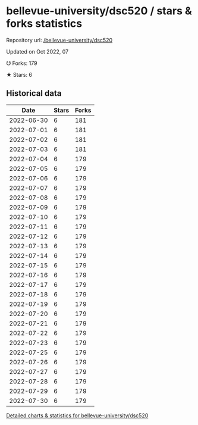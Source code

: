 # bellevue-university/dsc520 / stars & forks statistics

Repository url: [/bellevue-university/dsc520](https://github.com/bellevue-university/dsc520)

Updated on Oct 2022, 07

☋ Forks: 179

★ Stars: 6

## Historical data
| Date | Stars | Forks |
|------|-------|-------|
| 2022-06-30 | 6 | 181 | 
| 2022-07-01 | 6 | 181 | 
| 2022-07-02 | 6 | 181 | 
| 2022-07-03 | 6 | 181 | 
| 2022-07-04 | 6 | 179 | 
| 2022-07-05 | 6 | 179 | 
| 2022-07-06 | 6 | 179 | 
| 2022-07-07 | 6 | 179 | 
| 2022-07-08 | 6 | 179 | 
| 2022-07-09 | 6 | 179 | 
| 2022-07-10 | 6 | 179 | 
| 2022-07-11 | 6 | 179 | 
| 2022-07-12 | 6 | 179 | 
| 2022-07-13 | 6 | 179 | 
| 2022-07-14 | 6 | 179 | 
| 2022-07-15 | 6 | 179 | 
| 2022-07-16 | 6 | 179 | 
| 2022-07-17 | 6 | 179 | 
| 2022-07-18 | 6 | 179 | 
| 2022-07-19 | 6 | 179 | 
| 2022-07-20 | 6 | 179 | 
| 2022-07-21 | 6 | 179 | 
| 2022-07-22 | 6 | 179 | 
| 2022-07-23 | 6 | 179 | 
| 2022-07-25 | 6 | 179 | 
| 2022-07-26 | 6 | 179 | 
| 2022-07-27 | 6 | 179 | 
| 2022-07-28 | 6 | 179 | 
| 2022-07-29 | 6 | 179 | 
| 2022-07-30 | 6 | 179 | 


[Detailed charts & statistics for bellevue-university/dsc520](https://reviewgithub.com/rep/bellevue-university/dsc520)
